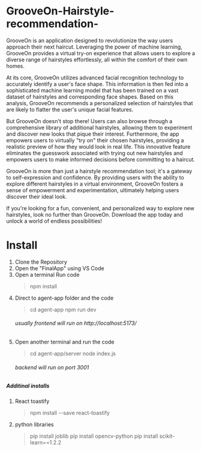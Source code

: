 # GrooveOn-Hairstyle-recommendation-
GrooveOn is an application designed to revolutionize the way users approach their next haircut. Leveraging the power of machine learning, GrooveOn provides a virtual try-on experience that allows users to explore a diverse range of hairstyles effortlessly, all within the comfort of their own homes.

At its core, GrooveOn utilizes advanced facial recognition technology to accurately identify a user's face shape. This information is then fed into a sophisticated machine learning model that has been trained on a vast dataset of hairstyles and corresponding face shapes. Based on this analysis, GrooveOn recommends a personalized selection of hairstyles that are likely to flatter the user's unique facial features.

But GrooveOn doesn't stop there! Users can also browse through a comprehensive library of additional hairstyles, allowing them to experiment and discover new looks that pique their interest. Furthermore, the app empowers users to virtually "try on" their chosen hairstyles, providing a realistic preview of how they would look in real life. This innovative feature eliminates the guesswork associated with trying out new hairstyles and empowers users to make informed decisions before committing to a haircut.

GrooveOn is more than just a hairstyle recommendation tool; it's a gateway to self-expression and confidence. By providing users with the ability to explore different hairstyles in a virtual environment, GrooveOn fosters a sense of empowerment and experimentation, ultimately helping users discover their ideal look.

If you're looking for a fun, convenient, and personalized way to explore new hairstyles, look no further than GrooveOn. Download the app today and unlock a world of endless possibilities!

# Install
1. Clone the Repository
2. Open the "FinalApp" using VS Code
3. Open a terminal Run code
   > npm install
4. Direct to agent-app folder and the code
   > cd agent-app
   > npm run dev
   ###### usually frontend will run on http://localhost:5173/
5. Open another terminal and run the code
   > cd agent-app/server
   > node index.js
   ###### backend will run on port 3001
##### Additinal installs
1. React toastify
   > npm install --save react-toastify
2. python libraries
   > pip install joblib
   > pip install opencv-python
   > pip install scikit-learn==1.2.2

